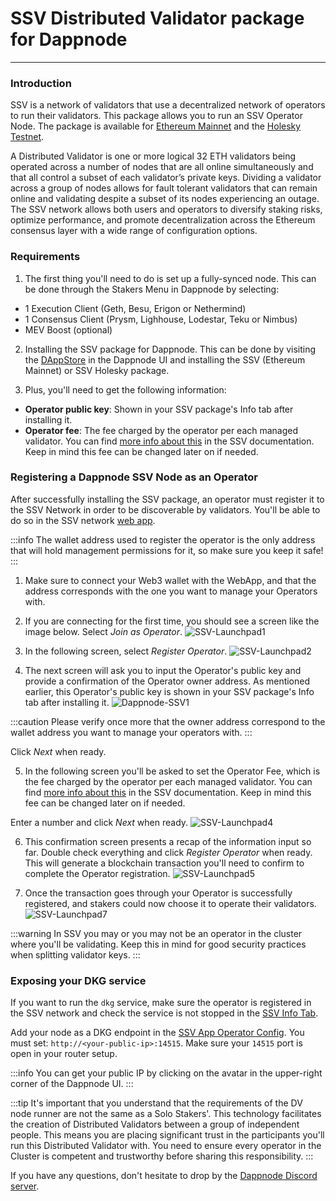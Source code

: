 # SSV Distributed Validator package for Dappnode

---

### **Introduction**

SSV is a network of validators that use a decentralized network of operators to run their validators. This package allows you to run an SSV Operator Node. The package is available for [Ethereum Mainnet](http://my.dappnode/installer/dnp/ssv.dnp.dappnode.eth) and the [Holesky Testnet](http://my.dappnode/installer/dnp/ssv-holesky.dnp.dappnode.eth).

A Distributed Validator is one or more logical 32 ETH validators being operated across a number of nodes that are all online simultaneously and that all control a subset of each validator’s private keys. Dividing a validator across a group of nodes allows for fault tolerant validators that can remain online and validating despite a subset of its nodes experiencing an outage.
The SSV network allows both users and operators to diversify staking risks, optimize performance, and promote decentralization across the Ethereum consensus layer with a wide range of configuration options.

### **Requirements**
1. The first thing you'll need to do is set up a fully-synced node. This can be done through the Stakers Menu in Dappnode by selecting:
- 1 Execution Client (Geth, Besu, Erigon or Nethermind)
- 1 Consensus Client (Prysm, Lighhouse, Lodestar, Teku or Nimbus)
- MEV Boost (optional)

2. Installing the SSV package for Dappnode. This can be done by visiting the [DAppStore](http://my.dappnode/installer/dnp) in the Dappnode UI and installing the SSV (Ethereum Mainnet) or SSV Holesky package.

3. Plus, you'll need to get the following information:
- **Operator public key**: Shown in your SSV package's Info tab after installing it.
- **Operator fee**: The fee charged by the operator per each managed validator. You can find [more info about this](https://docs.ssv.network/learn/protocol-overview/tokenomics/fees) in the SSV documentation. Keep in mind this fee can be changed later on if needed.

### **Registering a Dappnode SSV Node as an Operator**
After successfully installing the SSV package, an operator must register it to the SSV Network in order to be discoverable by validators. You'll be able to do so in the SSV network [web app](https://app.ssv.network).

:::info
The wallet address used to register the operator is the only address that will hold management permissions for it, so make sure you keep it safe!
:::

1. Make sure to connect your Web3 wallet with the WebApp, and that the address corresponds with the one you want to manage your Operators with.

2. If you are connecting for the first time, you should see a screen like the image below. Select _Join as Operator_.
![SSV-Launchpad1](/img/registering_operator_0.png)

3. In the following screen, select _Register Operator_.
![SSV-Launchpad2](/img/registering_operator_2.png)

4. The next screen will ask you to input the Operator's public key and provide a confirmation of the Operator owner address. As mentioned earlier, this Operator's public key is shown in your SSV package's Info tab after installing it.
![Dappnode-SSV1](/img/dappnode-ssv1.png)

:::caution
Please verify once more that the owner address correspond to the wallet address you want to manage your operators with.
:::

Click _Next_ when ready.

5. In the following screen you'll be asked to set the Operator Fee, which is the fee charged by the operator per each managed validator. You can find [more info about this](https://docs.ssv.network/learn/protocol-overview/tokenomics/fees) in the SSV documentation. Keep in mind this fee can be changed later on if needed.

Enter a number and click _Next_ when ready.
![SSV-Launchpad4](/img/registering_operator_4.png)

6. This confirmation screen presents a recap of the information input so far. Double check everything and click _Register Operator_ when ready. This will generate a blockchain transaction you'll need to confirm to complete the Operator registration.
![SSV-Launchpad5](/img/registering_operator_5.png)

7. Once the transaction goes through your Operator is successfully registered, and stakers could now choose it to operate their validators.
![SSV-Launchpad7](/img/registering_operator_7.png)

:::warning
In SSV you may or you may not be an operator in the cluster where you'll be validating. Keep this in mind for good security practices when splitting validator keys.
:::

### Exposing your DKG service
If you want to run the `dkg` service, make sure the operator is registered in the SSV network and check the service is not stopped in the [SSV Info Tab](http://my.dappnode/packages/my/ssv-holesky.dnp.dappnode.eth/info).

Add your node as a DKG endpoint in the [SSV App Operator Config](https://app.ssv.network/). You must set: `http://<your-public-ip>:14515`. Make sure your `14515` port is open in your router setup.

:::info
You can get your public IP by clicking on the avatar in the upper-right corner of the Dappnode UI.
:::

:::tip It's important that you understand that the requirements of the DV node runner are not the same as a Solo Stakers'. This technology facilitates the creation of Distributed Validators between a group of independent people. This means you are placing significant trust in the participants you'll run this Distributed Validator with.
You need to ensure every operator in the Cluster is competent and trustworthy before sharing this responsibility.
:::

If you have any questions, don't hesitate to drop by the [Dappnode Discord server](https://discord.gg/dappnode).
